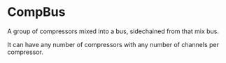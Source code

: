 CompBus
=======

A group of compressors mixed into a bus, sidechained from that mix bus.

It can have any number of compressors with any number of channels per compressor.
